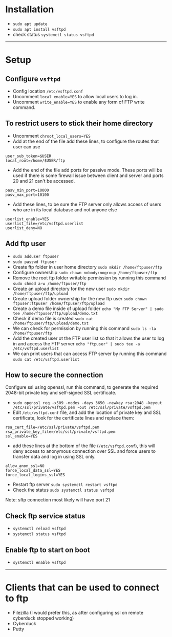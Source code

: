 # Installation
- `sudo apt update`
- `sudo apt install vsftpd`
- check status `systemctl status vsftpd`

---

# Setup

## Configure `vsftpd`
- Config location `/etc/vsftpd.conf`
- Uncomment `local_enable=YES` to allow local users to log in.
- Uncomment `write_enable=YES` to enable any form of FTP write command.

## To restrict users to stick their home directory
- Uncomment `chroot_local_users=YES`
- Add at the end of the file add these lines, to configure the routes that user can use
```
user_sub_token=$USER
local_root=/home/$USER/ftp
```
- Add the end of the file add ports for passive mode.
  These ports will be used if there is some firewall issue
  between client and server and ports 20 and 21 can't be accessed.
```
pasv_min_port=10000
pasv_max_port=10100
```
- Add these lines, to be sure the FTP server only allows access of users who are in its local database
  and not anyone else
```
userlist_enable=YES
userlist_file=/etc/vsftpd.userlist
userlist_deny=NO
```

## Add ftp user
- `sudo adduser ftpuser`
- `sudo passwd ftpuser`
- Create ftp folder in user home directory `sudo mkdir /home/ftpuser/ftp`
- Configure ownership `sudo chown nobody:nogroup /home/ftpuser/ftp`
- Remove the root ftp folder writable permission by running this command `sudo chmod a-w /home/ftpuser/ftp`
- Create an upload directory for the new user `sudo mkdir /home/ftpuser/ftp/upload`
- Create upload folder ownership for the new ftp user `sudo chown ftpuser:ftpuser /home/ftpuser/ftp/upload`
- Create a demo file inside of upload folder `echo "My FTP Server" | sudo tee /home/ftpuser/ftp/upload/demo.txt`
- Check if demo file is created `sudo cat /home/ftpuser/ftp/upload/demo.txt`
- We can check for permission by running this command `sudo ls -la /home/ftpuser/ftp`
- Add the created user ot the FTP user list so that it allows the user to log in and access the FTP server `echo "ftpuser" | sudo tee -a /etc/vsftpd.userlist`
- We can print users that can access FTP server by running this command `sudo cat /etc/vsftpd.userlist`

## How to secure the connection
Configure ssl using openssl, run this command, to generate the required 2048-bit private key and self-signed SSL certificate.
- `sudo openssl req -x509 -nodes -days 3650 -newkey rsa:2048 -keyout /etc/ssl/private/vsftpd.pem -out /etc/ssl/private/vsftpd.pem`
- Edit `/etc/vsftpd.conf` file, and add the location of private key and SSL certificate, look for the certificate lines and replace them:
```
rsa_cert_file=/etc/ssl/private/vsftpd.pem
rsa_private_key_file=/etc/ssl/private/vsftpd.pem
ssl_enable=YES
```
- add these lines at the bottom of the file (`/etc/vsftpd.conf`), this will deny access to anonymous connection over SSL
  and force users to transfer data and log in using SSL only.
```
allow_anon_ssl=NO
force_local_data_ssl=YES
force_local_logins_ssl=YES
```
- Restart ftp server `sudo systemctl restart vsftpd`
- Check the status `sudo systemctl status vsftpd`

Note: sftp connection most likely will have port 21

## Check ftp service status
- `systemctl reload vsftpd`
- `systemctl status vsftpd`

## Enable ftp to start on boot
- `systemctl enable vsftpd`

---

# Clients that can be used to connect to ftp
- Filezilla (I would prefer this, as after configuring ssl on remote cyberduck stopped working)
- Cyberduck
- Putty
